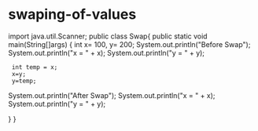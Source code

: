 # swaping-of-values
import java.util.Scanner;
public class Swap{
 public static void main(String[]args)
 {
   int x= 100, y= 200;
   System.out.println("Before Swap");
   System.out.println("x = " + x);
   System.out.println("y = " + y);
   
     int temp = x;
     x=y;
     y=temp;
   
   System.out.println("After Swap");
   System.out.println("x = " + x);
   System.out.println("y = " + y);
    
   }
 }

